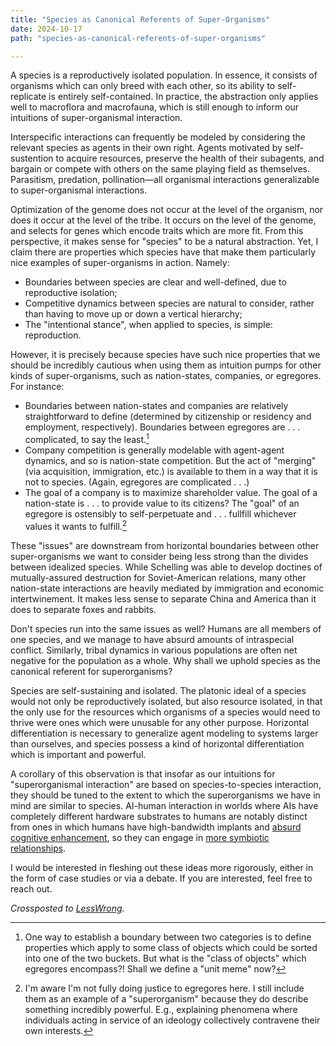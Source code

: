 ```yaml
---
title: "Species as Canonical Referents of Super-Organisms"
date: 2024-10-17
path: "species-as-canonical-referents-of-super-organisms"

---
```


A species is a reproductively isolated population. In essence, it consists of organisms which can only breed with each other, so its ability to self-replicate is entirely self-contained. In practice, the abstraction only applies well to macroflora and macrofauna, which is still enough to inform our intuitions of super-organismal interaction.

Interspecific interactions can frequently be modeled by considering the relevant species as agents in their own right. Agents motivated by self-sustention to acquire resources, preserve the health of their subagents, and bargain or compete with others on the same playing field as themselves. Parasitism, predation, pollination—all organismal interactions generalizable to super-organismal interactions.

Optimization of the genome does not occur at the level of the organism, nor does it occur at the level of the tribe. It occurs on the level of the genome, and selects for genes which encode traits which are more fit. From this perspective, it makes sense for "species" to be a natural abstraction. Yet, I claim there are properties which species have that make them particularly nice examples of super-organisms in action. Namely:

- Boundaries between species are clear and well-defined, due to reproductive isolation;
- Competitive dynamics between species are natural to consider, rather than having to move up or down a vertical hierarchy;
- The "intentional stance", when applied to species, is simple: reproduction.

However, it is precisely because species have such nice properties that we should be incredibly cautious when using them as intuition pumps for other kinds of super-organisms, such as nation-states, companies, or egregores. For instance:

- Boundaries between nation-states and companies are relatively straightforward to define (determined by citizenship or residency and employment, respectively). Boundaries between egregores are . . . complicated, to say the least.[^1]
- Company competition is generally modelable with agent-agent dynamics, and so is nation-state competition. But the act of "merging" (via acquisition, immigration, etc.) is available to them in a way that it is not to species. (Again, egregores are complicated . . .)
- The goal of a company is to maximize shareholder value. The goal of a nation-state is . . . to provide value to its citizens? The "goal" of an egregore is ostensibly to self-perpetuate and . . . fullfill whichever values it wants to fulfill.[^2]

These "issues" are downstream from horizontal boundaries between other super-organisms we want to consider being less strong than the divides between idealized species. While Schelling was able to develop doctines of mutually-assured destruction for Soviet-American relations, many other nation-state interactions are heavily mediated by immigration and economic intertwinement. It makes less sense to separate China and America than it does to separate foxes and rabbits.

Don't species run into the same issues as well? Humans are all members of one species, and we manage to have absurd amounts of intraspecial conflict. Similarly, tribal dynamics in various populations are often net negative for the population as a whole. Why shall we uphold species as the canonical referent for superorganisms?

Species are self-sustaining and isolated. The platonic ideal of a species would not only be reproductively isolated, but also resource isolated, in that the only use for the resources which organisms of a species would need to thrive were ones which were unusable for any other purpose. Horizontal differentiation is necessary to generalize agent modeling to systems larger than ourselves, and species possess a kind of horizontal differentiation which is important and powerful.

A corollary of this observation is that insofar as our intuitions for "superorganismal interaction" are based on species-to-species interaction, they should be tuned to the extent to which the superorganisms we have in mind are similar to species. AI-human interaction in worlds where AIs have completely different hardware substrates to humans are notably distinct from ones in which humans have high-bandwidth implants and [absurd cognitive enhancement](https://www.lesswrong.com/posts/jTiSWHKAtnyA723LE/overview-of-strong-human-intelligence-amplification-methods), so they can engage in [more symbiotic relationships](https://www.alignmentforum.org/posts/bxt7uCiHam4QXrQAA/cyborgism).

I would be interested in fleshing out these ideas more rigorously, either in the form of case studies or via a debate. If you are interested, feel free to reach out. 

*Crossposted to [LessWrong](https://www.lesswrong.com/posts/hrcYTMyjkHzwxzPdA/species-as-canonical-referents-of-super-organisms).*


[^1]: One way to establish a boundary between two categories is to define properties which apply to some class of objects which could be sorted into one of the two buckets. But what is the "class of objects" which egregores encompass?! Shall we define a "unit meme" now? 

[^2]: I'm aware I'm not fully doing justice to egregores here. I still include them as an example of a "superorganism" because they do describe something incredibly powerful. E.g., explaining phenomena where individuals acting in service of an ideology collectively contravene their own interests.
